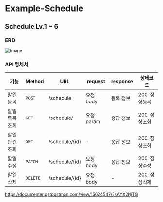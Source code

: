 # Example-Schedule

## Schedule Lv.1 ~ 6

### ERD
![Image](https://github.com/user-attachments/assets/86e00ea3-cb8d-4d3d-891c-9e06015a1275)

### API 명세서
|기능|Method|URL| request  |response|상태코드|
|--|--|--|----------|--|--|
|할일 등록|`POST`|/schedule| 요청 body  |등록 정보|200: 정상등록|
|할일 목록 조회|`GET`|/schedule/| 요청 param |응답 정보|200: 정상조회|
|할일 단건 조회|`GET`|/schedule/{id}| -        |응답 정보|200: 정상조회|
|할일 수정|`PATCH`|/schedule/{id}| 요청 body  |응답 정보|200: 정상수정|
|할일 삭제|`DELETE`|/schedule/{id}| 요청 body  |-|200: 정상삭제|

https://documenter.getpostman.com/view/15624547/2sAYX2NjTG

